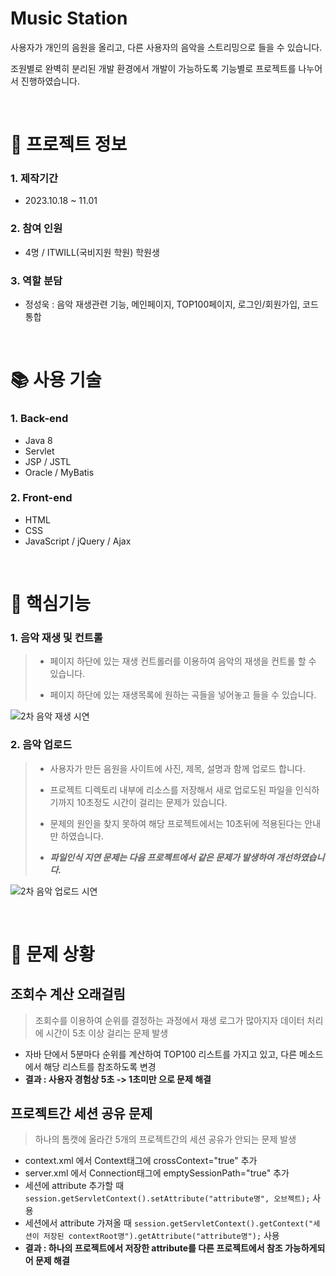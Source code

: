 # Music Station

사용자가 개인의 음원을 올리고, 다른 사용자의 음악을 스트리밍으로 들을 수 있습니다.

조원별로 완벽히 분리된 개발 환경에서 개발이 가능하도록 기능별로 프로젝트를 나누어서 진행하였습니다.

<br />

# 📃 프로젝트 정보

### 1. 제작기간

- 2023.10.18 ~ 11.01

### 2. 참여 인원

- 4명 / ITWILL(국비지원 학원) 학원생

### 3. 역할 분담

- 정성욱 : 음악 재생관련 기능, 메인페이지, TOP100페이지, 로그인/회원가입, 코드 통합

<br />

# 📚 사용 기술

### 1. Back-end

 - Java 8
 - Servlet
 - JSP / JSTL
 - Oracle / MyBatis

### 2. Front-end

 - HTML
 - CSS
 - JavaScript / jQuery / Ajax

<br />

# 🔑 핵심기능

### 1. 음악 재생 및 컨트롤

> - 페이지 하단에 있는 재생 컨트롤러를 이용하여 음악의 재생을 컨트롤 할 수 있습니다.
> 
> - 페이지 하단에 있는 재생목록에 원하는 곡들을 넣어놓고 들을 수 있습니다.

![2차 음악 재생 시연](https://github.com/jsw4795/Music_Station/assets/33516979/aba58a4d-d8a6-49d1-90ec-54e37071bad3)

### 2. 음악 업로드

> - 사용자가 만든 음원을 사이트에 사진, 제목, 설명과 함께 업로드 합니다.
>
> - 프로젝트 디렉토리 내부에 리소스를 저장해서 새로 업로도된 파일을 인식하기까지 10초정도 시간이 걸리는 문제가 있습니다.
> - 문제의 원인을 찾지 못하여 해당 프로젝트에서는 10초뒤에 적용된다는 안내만 하였습니다.
> - ***파일인식 지연 문제는 다음 프로젝트에서 같은 문제가 발생하여 개선하였습니다.***


![2차 음악 업로드 시연](https://github.com/jsw4795/Music_Station/assets/33516979/9c88d773-7ae7-4021-ba88-d6ee1ddd7bd3)

<br />

# 🚨 문제 상황
## 조회수 계산 오래걸림
> 조회수를 이용하여 순위를 결정하는 과정에서 재생 로그가 많아지자 데이터 처리에 시간이 5초 이상 걸리는 문제 발생
- 자바 단에서 5분마다 순위를 계산하여 TOP100 리스트를 가지고 있고, 다른 메소드에서 해당 리스트를 참조하도록 변경
- **결과 : 사용자 경험상 5초 -> 1초미만 으로 문제 해결**

## 프로젝트간 세션 공유 문제
> 하나의 톰캣에 올라간 5개의 프로젝트간의 세션 공유가 안되는 문제 발생
- context.xml 에서 Context태그에 crossContext="true" 추가
- server.xml 에서 Connection태그에 emptySessionPath="true" 추가
- 세션에 attribute 추가할 때 `session.getServletContext().setAttribute("attribute명", 오브젝트);` 사용
- 세션에서 attribute 가져올 때 `session.getServletContext().getContext("세션이 저장된 contextRoot명").getAttribute("attribute명");` 사용
- **결과 : 하나의 프로젝트에서 저장한 attribute를 다른 프로젝트에서 참조 가능하게되어 문제 해결**
